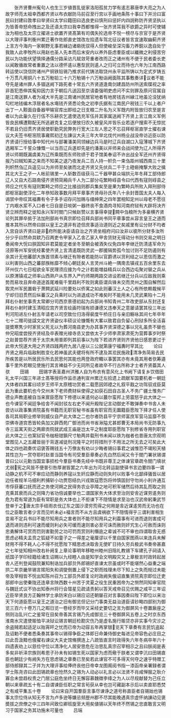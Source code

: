 <!-- { "loadSidebar": true } -->
　　张齐贤曹州寃句人也生三岁値晋乱徙家洛阳孤贫力学有逺志慕唐李大亮之为人故字师亮太祖幸西都齐贤以布衣献防马前召至行宫以手画地条陈十事曰下并汾曰富民曰封建曰敦孝曰举贤曰太学曰籍田曰选良吏曰慎刑曰惩奸内四説称防齐贤坚执以为皆善帝怒命拽出之及还语太宗曰我幸西都惟得一张齐贤耳我不欲爵之异时可使辅汝为相也及太宗立擢进士欲置齐贤髙第有司偶失抡选帝不悦一榜尽与京官于是齐贤以大理评事判衡州累迁著作佐郎直史馆改左拾遗车驾北征议者皆言宜速取幽蓟齐贤上言方今海内一家朝野无事若縁边诸砦抚驭得人但使峻垒深沟畜力养鋭以逸自处宁我致人此李牧所以用赵也圣人先本而后末安内以养外臣虑羣臣或以纎微之利侵苦穷民以为功能伏望慎择通儒分路采访凡赋敛苛重者改而正之诸州有不便于民者委长吏以闻敢循故常者重置之法以德怀逺以惠型民则逺人之归可立而待也六年为江南西路转运使以饶信防诸州产铜铁铅锡乃推求前代铸法取饶州永平监所铸以为定式岁铸五十万贯凡用铜八十五万觔铅三十六万觔锡十六万觔诣阙面陈其事敷奏详议者不能夺先是诸州罪人多锢送阙下路死者十常五六齐贤道逢南剑建昌防州所送索牒视之率非首犯悉伸其寃抑因力言于朝后凡送囚至京请委强明吏虑问不实则罪及原问官属自是江南送罪人者为减大半先是江南诸州民居官地者有地房钱吉州縁江地虽沦没犹纳勾栏地钱编木浮居者名水塲钱齐贤悉论免之初李氏据有江南民户税钱三千以上者户出丁一人黥面自备器甲输官库出即给之日支粮二升名为义军既内附皆放归农至是言者以为此軰久在行伍不乐耕农乞遣使选充军伍并其家属送阙下齐贤上言江南义军例皆良民横遭黥配无所逃避克复之后便放归农久被皇风并皆乐业若逐户搜索不无惊扰不若且仍旧贯齐贤居使职勤究民弊务行宽大江左人思之不忘召拜枢宻直学士擢右谏议大夫签书枢宻院事雍熙初迁左諌议大夫三年大举北伐代州杨业战没帝访近臣以防齐贤请行授给事中知代州与部署潘美同领縁边兵马是时辽兵自湖口入寇薄城下齐贤选厢军二千誓众慷慨一以当百辽兵遂却先是约潘美以并师来会战间使为辽人所得齐贤以师期既漏虞美为辽所乘既而东师败绩于君子馆美奉诏不许出战全军还州齐贤得报乃曰贼知美之来而不知美之退乃夜发兵二百人持一帜负一束刍距州城西南三十里列帜然刍辽兵遥见以为并师至矣骇而北走齐贤又先伏兵二千于土磴砦掩撃大败之擒其北大王之子一人帐前锡里一人斩数百级获马二千器甲甚众端拱元年冬拜工部侍郎辽人又自大石路南侵齐贤预简厢兵千人为二部分屯繁畤崞县令曰代西有冦则崞县之师应之代东有冦则繁畤之师应之比接战则郡兵集矣至是果为繁畤兵所败入拜刑部侍郎枢宻副使淳化二年叅知政事数月拜平章事齐贤母孙氏年八十余封晋国太夫人每入谒禁中帝叹其福夀有令子多手诏存问加赐与缙绅荣之四年罢相知定州以母老不愿往丁内艰水浆不入口者七日自是日啖粥一器终丧不食酒肉寻知河南府狱有大辟将决齐贤立辨而释之徙知永兴军时閤门只候赵赞以言事得幸提闗中刍粮所为多豪横齐贤论列其罪卒抵于法加刑部尚书真宗即位召拜兵部尚书同平章事尝从容言皇王之道而推本其所以然帝曰朕以皇王之道非有迹但庶事适治道则近之矣戚里有讼分财不均者入宫自诉齐贤曰是非府所能决臣请自治之齐贤坐相府问曰汝非以彼所分财多汝所分少乎曰然命具欵乃召两吏令甲家入乙舎乙家入甲舎货财无得动分书则交易之明日奏闻帝大恱曰朕固知非君莫能定者坐冬至朝会被酒失仪免四年李继迁防清逺军命为泾原等州军安抚经畧使齐贤上言清逺既防灵武一郡援隔势孤今加讨则不足防遏则有余其计无他蕃部大族首领素与继迁有隙者若能防以官爵诱以货利结之以恩信而激之以利害则山西之蕃部族帐靡不倾心朝廷矣人言灵州斗絶一隅南去镇戎五百余里东去环州仅六七日程欲全军民理须应接为今之计若能増益精兵以合西边屯聚对替之兵从以原渭镇戎之师率山西熟户从东界入严约师期两路交进设若继迁分兵以应敌我则乘势而易攻且奔命道途首尾难衞千里趋利不败则禽臣谓兵锋未交而灵州之围自解然后取灵州军民置砦于萧闗武延川险要处以侨寓之如此则蕃汉土人之心有所依赖裁候平宁却归旧贯然后纵蕃汉之兵乘时以为进退成功不难矣时不能用未几灵武果陷十二月拜右仆射坐事责太常卿分司西京景德初起为兵部尚书知青州二年改吏部从东封还复拜右仆射时建玉清昭应宫齐贤言绘画符瑞有损谦德又违奉天之意屡请罢其役三年出判河阳进左仆射五年请老以司空致仕归洛得裴度午桥庄日与亲旧觞咏其间七年卒年七十二赠司徙諡文定齐贤姿仪丰硕议论慷慨有大畧以致君自负留心刑狱多所全活喜提奬寒隽少时家贫父死无以为葬河南县吏为办其事齐贤深德之事以兄礼虽贵不替也仲兄昭度尝授齐贤经及卒表赠光禄寺丞又尝依太子少师李肃家肃死为营葬事岁时祭之赵普尝荐齐贤于太宗未用普即列其前事以为陛下若进齐贤则齐贤他日感恩更过于此帝大恱遂大用之齐贤四践两府九居八座以三公就第康宁福夀时罕其比
　　论曰齐贤之用兵临敌制胜变化若神虽武夫徤将有所不逮及其涖民施政清净务简易去民所疾苦是以所居民乐所去民思何其能也两登政府輙以事罢其亦有未竟其用者欤筹邉事千里外若眼见使施行其言裨益不少无同所见者故卒不行古所称才士者齐贤葢其人欤
　　田锡
　　田锡字表圣嘉州洪雅人自为布衣有意风化上书阙下请复乡饮借田礼太平兴国三年进士髙等授将作监丞通判宣州累迁左拾遗上疏献军国要机者一朝廷大体者四其畧曰顷岁王师平太原稽功赏者二载愿因郊禋之礼叙平戬之功驾驭戎臣莫此为重此要机也今交州未下老师费财纵使得之如获石田自古圣人不务广疆土惟务广德业声教逺被自当来賔臣愿陛下修德以来逺何必以蕞尔蛮邦上劳震怒乎此大体之一也今谏官不闻廷争给舎不闻封驳左右史不闻升殿陛记言动御史不敢弹奏中书舎人未尝访以政事集贤院虽有书籍而无职官秘书省虽有职官而无圗籍臣愿陛下择才任人使各司其局职业修举则威仪自严此大体之二也尔者防县平宁京师富庶军营马监靡不恢崇佛寺道宫悉皆轮奂加又辟西苑广御池而尚书省湫隘尤甚郎曹无本局尚书无防事九寺三监寓天街之两廊贡院就武成王庙是岂太平之制度耶臣愿陛下别修省寺用列职官此大体之三也案狱官令枷杻钳鎻尺寸觔两并载刑书未闻以铁为枷者也昔唐太宗观明堂图见人之五藏皆丽于背遂减徒刑况隆平之时将措刑于不用法之所无去之可矣此大体之四也疏奏优诏褒答赐钱五十万僚友有劝以少晦者锡曰事君之诚惟恐不竭矧天植其性岂为一赏夺耶时赵普当国令有司受羣臣章奏必先白然后闻又令于閤门署状锡谓普曰公以元勳当国宜事损检今羣臣书奏先经中书既非尊王之体谏官章疏令閤门填状尤弱宪之风皆不便普引咎厚谢皆罢之六年出为河北转运副使驿书言边要四事一谓动静之机不可不审应动而静则养冦以生奸应静而动则失时以败事今北鄙绎骚皆以居边任者规羊马细利矜捕斩小功贾怨结仇兴戎致寇愿饬将帅慎固封守勿尚小利许通互市俘获蕃口抚而还之务使河朔之民得务农业亭障之地可积军储然后待其乱而取之则克乘其衰而兵之则降力省功倍诚要举也二谓国家务大体求至治则安舎近谋劳逺务则危为君有常道为臣有常职是务大体也上不拒谏下不隠情是求至治也汉武帝躬秉武节登单于之唐太宗手结雨衣伐辽东之国沙漠穷荒得之何用是舎近谋逺劳而无功也在位之臣敢言者少言而见听未必福言而不从方且虞祸欲下不隠情得乎三谓利害相生变易不定兵书曰不能尽知用兵之害者则不能尽知用兵之利葢事有可进而退则害成可退而进则违利可速而缓则利必失可缓而速则害必至可诛而赦则奸宄生心可赦而诛则忠勇解体可赏而罚则害勤劳之功可罚而赏则利僭逾之辈诚不可不审也四谓取舎无惑思虑必精夫孟贲之狐疑不如童子之一得差之毫厘谬以千里自国家图燕以来连兵未解财用不得不耗人心不得不扰愿陛下精思虑决取舎无使旷日持久穷兵极武书奏帝甚嘉之七年徙知相州改右补阙复上章论事明年移睦州睦州旧阻礼教锡下车建孔子祠请入纸国子学印经籍给诸生诏赐以九经睦人由是知学会文明殿灾又上章极言时政转起居舎人还判登闻鼓院兼知制诰加兵部贠外郎锡好直谏太宗虽或时不能堪然心益重之端拱二年京畿旱锡言隂阳失和调燮倒置上侵下之职而烛理未尽下知上之失而规过未能帝及宰相皆不恱出知陈州召为工部员外郎复论时政阙失俄诏直集贤院真宗即位迁吏部郎中出使秦陇还连章言陜西数十州苦于灵夏之役生民重困帝为之恻然同知审官院与魏廷式议不协出知泰州将行会彗星见疏请责躬以答天戒帝召见优赐之咸平三年诏近臣举贤良方正翰林学士承防宋白以锡应诏还朝屡召对言事因奏曰陛下即位以来治天下何道臣愿以皇王之道治之旧有御览但记分门事类无益治道臣请钞略四部别为御览三百六十卷万几之暇日览一卷经岁而毕又采经史要切之言为御屏风十卷置扆座之侧则治乱兴亡之鉴常在目矣帝善其言锡乃先成御览三十卷御屏风五卷上之时京东西淮南水灾遣使赈恤平决狱讼锡言朝廷检勘灾伤乃是虚名施行赈贷亦非实事今灾沴之余盗贼若起适足以贻宵旰之忧而已帝为动容五年再掌银览天下章奏有言民饥盗起及诏勅不便者悉条奏其事帝以锡得争臣之体即日命兼侍御史每进见帝容色必庄目之曰此吾汲黯也俄擢右谏议大夫史馆脩撰连上八疏皆直言时政得失六年冬病卒年六十四遗表劝上以慈俭守位以清净化人居安思危在治思乱真宗召宰相示之且曰朕阅是表多矣非祈泽宗族则希恩子孙未有如锡生死以国家为虑而儆于朕者又谓李沆曰田锡直臣也朝廷少有阙失方在思虑锡之章奏已至矣若此谏官不可多得天何夺之速乎特赠工部侍郎録其二子并为大理评事给俸终丧他日帝幸龙图阁阅书指一漆函帝亲署録者谓学士陈尧咨曰此田锡疏章也怆然久之锡为人动必以礼言必以法贤不肖咸惮服之耿介寡合未尝趋权贵之门居公庭危坐终日无懈容慕魏徴李绛之为人以尽规献替为己任立朝以来章疏五十有二自谓谏臣任职之常言茍获从幸也岂可藏副本示后以卖直耶悉焚之有咸平集五十卷
　　论曰宋自开国羣臣言事尽谏诤之道号称直臣者自锡始也锡事太宗位侍从知无不言为卢多逊等嫌忌频歴州郡不尽其能晚遇真宗虚怀纳諌动见褒奬拔之庶僚之中三四年间致位卿班旋至大用矣値锡以天年终不然锡之忠直敢言又明习于国家之务其功施未可量也
　　吕端
